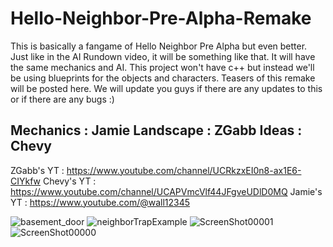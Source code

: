 # Hello-Neighbor-Pre-Alpha-Remake
This is basically a fangame of Hello Neighbor Pre Alpha but even better. Just like in the AI Rundown video, it will be something like that.
It will have the same mechanics and AI. This project won't have c++ but instead we'll be using blueprints for the objects and characters.
Teasers of this remake will be posted here. We will update you guys if there are any updates to this or if there are any bugs :)

Mechanics : Jamie
Landscape : ZGabb
Ideas : Chevy
------------------------------------------------------------------------------------------------------------------------------------------------
ZGabb's YT : https://www.youtube.com/channel/UCRkzxEI0n8-ax1E6-CIYkfw
Chevy's YT : https://www.youtube.com/channel/UCAPVmcVlf44JFgveUDlD0MQ
Jamie's YT : https://www.youtube.com/@wall12345

![basement_door](https://user-images.githubusercontent.com/129667045/230180668-e98000be-feb9-4770-93e5-f27caaf3e78e.gif)
![neighborTrapExample](https://user-images.githubusercontent.com/129667045/230180655-4c5f4f15-a49c-44a4-abce-6bed8aef6e67.gif)
![ScreenShot00001](https://user-images.githubusercontent.com/129667045/230176890-bd3b9cd9-e298-4ac0-a5cd-c7459336935d.png)
![ScreenShot00000](https://user-images.githubusercontent.com/129667045/230181129-81c51dfe-b729-4e91-a6a6-50e0b7b8061c.png)

